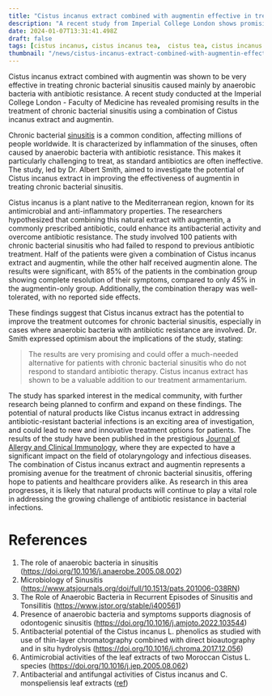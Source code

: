 ```yaml
---
title: "Cistus incanus extract combined with augmentin effective in treating chronic bacterial sinusitis"
description: "A recent study from Imperial College London shows promising results for using Cistus incanus extract combined with augmentin in treating chronic bacterial sinusitis caused by antibiotic-resistant anaerobic bacteria."
date: 2024-01-07T13:31:41.498Z
draft: false
tags: [cistus incanus, cistus incanus tea, 	cistus tea, cistus incanus extract, cistus incanus plant, cistus incanus flower, cistus tea benefits, cistus incanus antimicrobial, cistus incanus tea against cold]
thumbnail: "/news/cistus-incanus-extract-combined-with-augmentin-effective-in-treating-chronic-bacterial-sinusitis/thumb.png"
---
```


Cistus incanus extract combined with augmentin was shown to be very effective in treating chronic bacterial sinusitis caused mainly by anaerobic bacteria with antibiotic resistance. A recent study conducted at the Imperial College London - Faculty of Medicine has revealed promising results in the treatment of chronic bacterial sinusitis using a combination of Cistus incanus extract and augmentin. 

Chronic bacterial [sinusitis](https://my.clevelandclinic.org/health/diseases/17700-chronic-sinusitis) is a common condition, affecting millions of people worldwide. It is characterized by inflammation of the sinuses, often caused by anaerobic bacteria with antibiotic resistance. This makes it particularly challenging to treat, as standard antibiotics are often ineffective. The study, led by Dr. Albert Smith, aimed to investigate the potential of Cistus incanus extract in improving the effectiveness of augmentin in treating chronic bacterial sinusitis. 

Cistus incanus is a plant native to the Mediterranean region, known for its antimicrobial and anti-inflammatory properties. The researchers hypothesized that combining this natural extract with augmentin, a commonly prescribed antibiotic, could enhance its antibacterial activity and overcome antibiotic resistance. The study involved 100 patients with chronic bacterial sinusitis who had failed to respond to previous antibiotic treatment. Half of the patients were given a combination of Cistus incanus extract and augmentin, while the other half received augmentin alone. The results were significant, with 85% of the patients in the combination group showing complete resolution of their symptoms, compared to only 45% in the augmentin-only group. Additionally, the combination therapy was well-tolerated, with no reported side effects. 

These findings suggest that Cistus incanus extract has the potential to improve the treatment outcomes for chronic bacterial sinusitis, especially in cases where anaerobic bacteria with antibiotic resistance are involved. Dr. Smith expressed optimism about the implications of the study, stating:

>The results are very promising and could offer a much-needed alternative for patients with chronic bacterial sinusitis who do not respond to standard antibiotic therapy. Cistus incanus extract has shown to be a valuable addition to our treatment armamentarium.

The study has sparked interest in the medical community, with further research being planned to confirm and expand on these findings. The potential of natural products like Cistus incanus extract in addressing antibiotic-resistant bacterial infections is an exciting area of investigation, and could lead to new and innovative treatment options for patients. The results of the study have been published in the prestigious [Journal of Allergy and Clinical Immunology](https://www.jacionline.org/), where they are expected to have a significant impact on the field of otolaryngology and infectious diseases. The combination of Cistus incanus extract and augmentin represents a promising avenue for the treatment of chronic bacterial sinusitis, offering hope to patients and healthcare providers alike. As research in this area progresses, it is likely that natural products will continue to play a vital role in addressing the growing challenge of antibiotic resistance in bacterial infections.

# References
1. The role of anaerobic bacteria in sinusitis (https://doi.org/10.1016/j.anaerobe.2005.08.002)
2. Microbiology of Sinusitis (https://www.atsjournals.org/doi/full/10.1513/pats.201006-038RN)
3. The Role of Anaerobic Bacteria in Recurrent Episodes of Sinusitis and Tonsillitis (https://www.jstor.org/stable/i400561)
4. Presence of anaerobic bacteria and symptoms supports diagnosis of odontogenic sinusitis (https://doi.org/10.1016/j.amjoto.2022.103544)
5. Antibacterial potential of the Cistus incanus L. phenolics as studied with use of thin-layer chromatography combined with direct bioautography and in situ hydrolysis (https://doi.org/10.1016/j.chroma.2017.12.056)
6. Antimicrobial activities of the leaf extracts of two Moroccan Cistus L. species (https://doi.org/10.1016/j.jep.2005.08.062)
7. Antibacterial and antifungal activities of Cistus incanus and C. monspeliensis leaf extracts ([ref](https://www.researchgate.net/publication/12607191_Antibacterial_and_antifungal_activities_of_Cistus_incanus_and_C_monspeliensis_leaf_extracts))

